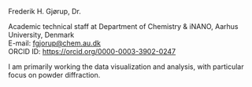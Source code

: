 Frederik H. Gjørup, Dr.  

Academic technical staff at Department of Chemistry & iNANO, Aarhus University, Denmark  
E-mail: fgjorup@chem.au.dk  
ORCID ID: https://orcid.org/0000-0003-3902-0247  

I am primarily working the data visualization and analysis, with particular focus on powder diffraction.  

<!---
fgjorup/fgjorup is a ✨ special ✨ repository because its `README.md` (this file) appears on your GitHub profile.
You can click the Preview link to take a look at your changes.
--->
